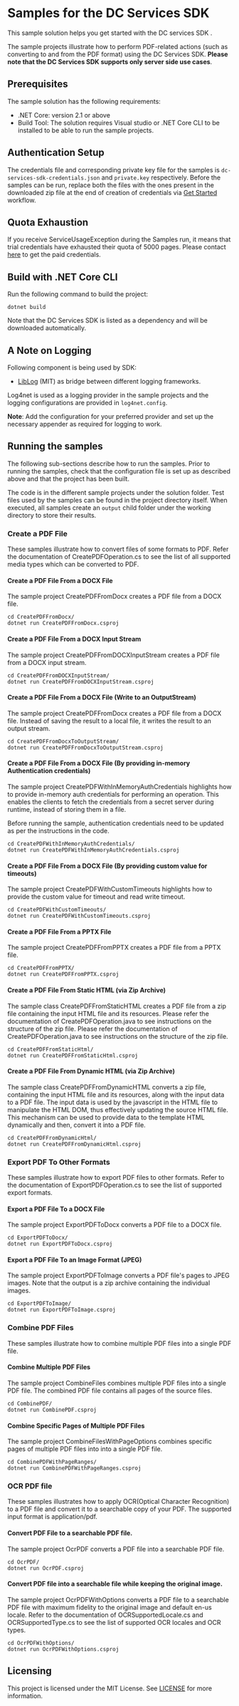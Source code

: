 # Samples for the DC Services SDK

This sample solution helps you get started with the DC services SDK .

The sample projects illustrate how to perform PDF-related actions (such as converting to and from the PDF format) using the DC Services SDK. **Please note that the DC Services SDK supports only server side use cases**.

## Prerequisites
The sample solution has the following requirements:
* .NET Core: version 2.1 or above  
* Build Tool: The solution requires Visual studio or .NET Core CLI to be installed to be able to run the sample projects.

## Authentication Setup
The credentials file and corresponding private key file for the samples is ```dc-services-sdk-credentials.json``` and ```private.key``` respectively. 
Before the samples can be run, replace both the files with the ones present in the downloaded zip file at the end of creation of credentials via [Get Started](https://www.adobe.io/apis/documentcloud/dcsdk/gettingstarted.html?ref=getStartedWithServicesSdk) workflow.

## Quota Exhaustion
If you receive ServiceUsageException during the Samples run, it means that trial credentials have exhausted their quota of 5000 pages. Please contact [here](https://www.adobe.com/go/dcsdk_requestform) to get the paid credentials.

## Build with .NET Core CLI
Run the following command to build the project:
```$xslt
dotnet build
```

Note that the DC Services SDK is listed as a dependency and will be downloaded automatically.

## A Note on Logging
Following component is being used by SDK:
* [LibLog](https://github.com/damianh/LibLog) (MIT) as bridge between different logging frameworks.  

Log4net is used as a logging provider in the sample projects and the logging configurations are provided in ```log4net.config```.   

**Note**: Add the configuration for your preferred provider and set up the necessary appender as required for logging to work.

## Running the samples
The following sub-sections describe how to run the samples. Prior to running the samples, check that the configuration file is set up as described above and that the project has been built.  

The code is in the different sample projects under the solution folder. Test files used by the samples can be found in the project directory itself. When executed, all samples create an ```output``` 
child folder under the working directory to store their results.

### Create a PDF File

These samples illustrate how to convert files of some formats to PDF. Refer the documentation of CreatePDFOperation.cs to see the list of all supported media types which can be converted to PDF.

#### Create a PDF File From a DOCX File 

The sample project CreatePDFFromDocx creates a PDF file from a DOCX file.

```$xslt
cd CreatePDFFromDocx/
dotnet run CreatePDFFromDocx.csproj
```

#### Create a PDF File From a DOCX Input Stream 

The sample project CreatePDFFromDOCXInputStream creates a PDF file from a DOCX input stream.

```$xslt
cd CreatePDFFromDOCXInputStream/
dotnet run CreatePDFFromDOCXInputStream.csproj
```

#### Create a PDF File From a DOCX File (Write to an OutputStream)

The sample project CreatePDFFromDocx creates a PDF file from a DOCX file. Instead of saving the result to a local file, it writes the 
result to an output stream.

```$xslt
cd CreatePDFFromDocxToOutputStream/
dotnet run CreatePDFFromDocxToOutputStream.csproj
```

#### Create a PDF File From a DOCX File (By providing in-memory Authentication credentials)

The sample project CreatePDFWithInMemoryAuthCredentials highlights how to provide in-memory auth credentials
for performing an operation. This enables the clients to fetch the credentials from a secret server during runtime, 
instead of storing them in a file.

Before running the sample, authentication credentials need to be updated as per the instructions in the code.

```$xslt
cd CreatePDFWithInMemoryAuthCredentials/
dotnet run CreatePDFWithInMemoryAuthCredentials.csproj
```

#### Create a PDF File From a DOCX File (By providing custom value for timeouts)

The sample project CreatePDFWithCustomTimeouts highlights how to provide the custom value for timeout and read write timeout.

```$xslt
cd CreatePDFWithCustomTimeouts/
dotnet run CreatePDFWithCustomTimeouts.csproj
```

####  Create a PDF File From a PPTX File 

The sample project CreatePDFFromPPTX creates a PDF file from a PPTX file.

```$xslt
cd CreatePDFFromPPTX/
dotnet run CreatePDFFromPPTX.csproj
```

#### Create a PDF File From Static HTML (via Zip Archive)

The sample class CreatePDFFromStaticHTML creates a PDF file from a zip file containing the input HTML file and its resources. 
Please refer the documentation of CreatePDFOperation.java to see instructions on the structure of the zip file.	Please refer the documentation of CreatePDFOperation.java to see instructions on the structure of the zip file.

```$xslt
cd CreatePDFFromStaticHtml/
dotnet run CreatePDFFromStaticHtml.csproj
```

#### Create a PDF File From Dynamic HTML (via Zip Archive)

The sample class CreatePDFFromDynamicHTML converts a zip file, containing the input HTML file and its resources, along 
with the input data to a PDF file. The input data is used by the javascript in the HTML file to manipulate the HTML DOM, 
thus effectively updating the source HTML file. This mechanism can be used to provide data to the template HTML 
dynamically and then, convert it into a PDF file.

```$xslt
cd CreatePDFFromDynamicHtml/
dotnet run CreatePDFFromDynamicHtml.csproj
```

### Export PDF To Other Formats

These samples illustrate how to export PDF files to other formats. Refer to the documentation of ExportPDFOperation.cs
to see the list of supported export formats.

#### Export a PDF File To a DOCX File 

The sample project ExportPDFToDocx converts a PDF file to a DOCX file.

```$xslt
cd ExportPDFToDocx/
dotnet run ExportPDFToDocx.csproj
```

#### Export a PDF File To an Image Format (JPEG)

The sample project ExportPDFToImage converts a PDF file's pages to JPEG images. Note that the output is a zip archive containing
the individual images.

```$xslt
cd ExportPDFToImage/
dotnet run ExportPDFToImage.csproj
```

### Combine PDF Files

These samples illustrate how to combine multiple PDF files into a single PDF file.

#### Combine Multiple PDF Files

The sample project CombineFiles combines multiple PDF files into a single PDF file. The combined PDF file contains all pages
of the source files.

```$xslt
cd CombinePDF/
dotnet run CombinePDF.csproj
```

#### Combine Specific Pages of Multiple PDF Files

The sample project CombineFilesWithPageOptions combines specific pages of multiple PDF files into into a single PDF file.

```$xslt
cd CombinePDFWithPageRanges/
dotnet run CombinePDFWithPageRanges.csproj
```
### OCR PDF file

These samples illustrates how to apply OCR(Optical Character Recognition) to a PDF file and convert it to a searchable copy of your PDF. The supported input format is application/pdf.

#### Convert PDF File to a searchable PDF file.

The sample project OcrPDF converts a PDF file into a searchable PDF file.

```$xslt
cd OcrPDF/
dotnet run OcrPDF.csproj
```

#### Convert PDF file into a searchable file while keeping the original image.

The sample project OcrPDFWithOptions converts a PDF file to a searchable PDF file with maximum fidelity to the original 
image and default en-us locale. Refer to the documentation of OCRSupportedLocale.cs and OCRSupportedType.cs to see 
the list of supported OCR locales and OCR types.

```$xslt
cd OcrPDFWithOptions/
dotnet run OcrPDFWithOptions.csproj
```

## Licensing

This project is licensed under the MIT License. See [LICENSE](LICENSE.md) for more information.
 
